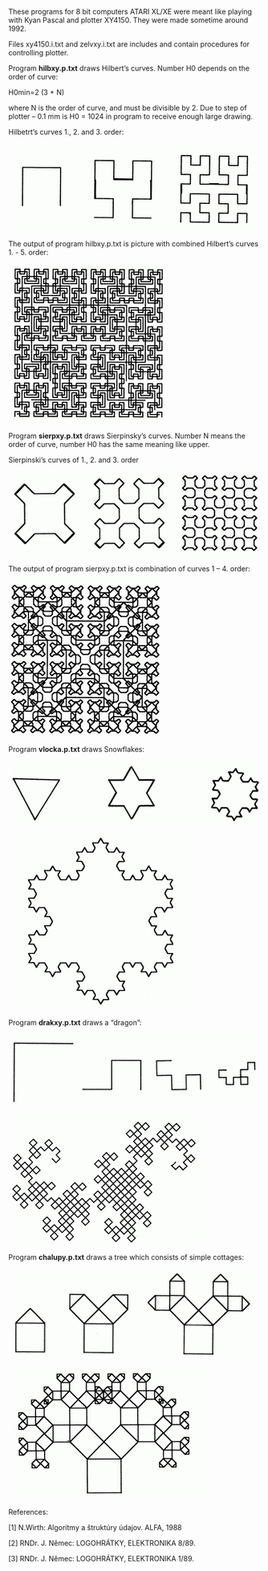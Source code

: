 These programs for 8 bit computers ATARI XL/XE were meant like playing with Kyan Pascal and plotter XY4150. They were made sometime around 1992.

Files xy4150.i.txt and zelvxy.i.txt are includes and contain procedures for controlling plotter.

Program **hilbxy.p.txt** draws Hilbert’s curves. Number H0 depends on the order of curve:

H0min=2 (3 + N)

where N is the order of curve, and must be divisible by 2. Due to step of plotter – 0.1 mm is H0 = 1024 in program to receive enough large drawing.

Hilbetrt’s curves 1., 2. and 3. order:

![](hilbxy2.gif)

The output of program hilbxy.p.txt is picture with combined Hilbert’s curves 1. - 5. order:

![](hilbxy1.gif)

Program **sierpxy.p.txt** draws Sierpinsky’s curves. Number N means the order of curve, number H0 has the same meaning like upper.

Sierpinski’s curves of 1., 2. and 3. order

![](sierpxy2.gif)

The output of program  sierpxy.p.txt  is combination of curves 1 – 4. order:

![](sierpxy1.gif)

Program **vlocka.p.txt** draws Snowflakes:

![](vlocka1.gif)

![](vlocka2.gif)

Program **drakxy.p.txt** draws a “dragon”:

![](drak1.gif)

![](drak2.gif)

Program **chalupy.p.txt** draws a tree which consists of simple cottages:

![](chalupy1.gif)

![](chalupy2.gif)


References:

[1] N.Wirth: Algoritmy a štruktúry údajov. ALFA, 1988

[2] RNDr. J. Němec: LOGOHRÁTKY, ELEKTRONIKA 8/89.

[3] RNDr. J. Němec: LOGOHRÁTKY, ELEKTRONIKA 1/89.
